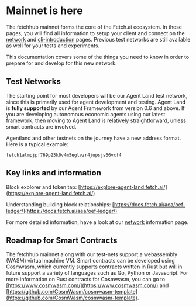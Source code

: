 # Mainnet is here

The fetchhub mainnet forms the core of the Fetch.ai ecosystem. In these pages, you will find all information to setup your client and connect on the [network](./networks/) and [cli-introduction](./cli-introduction/) pages. Previous test networks are still available as well for your tests and experiments.

This documentation covers some of the things you need to know in order to prepare for and develop for this new network:

## Test Networks

The starting point for most developers will be our Agent Land test network, since this is primarily used for agent development and testing. Agent Land is **fully supported** by our Agent Framework from version 0.6 and above. If you are developing autonomous economic agents using our latest framework, then moving to Agent Land is relatively straightforward, unless smart contracts are involved.

Agentland and other testnets on the journey have a new address format. Here is a typical example:

```text
fetch1almpjpf769p23k0v4m5eglvzr4jupsjs66vxf4
```

## Key links and information

Block explorer and token tap: [https://explore-agent-land.fetch.ai/](https://explore-agent-land.fetch.ai/)

Understanding building block relationships: [https://docs.fetch.ai/aea/oef-ledger/](https://docs.fetch.ai/aea/oef-ledger/)

For more detailed information, have a look at our [network](./networks/) information page.

## Roadmap for Smart Contracts

The fetchhub mainnet along with our test-nets support a webassembly (WASM) virtual machine VM. Smart contracts can be developed using Cosmwasm, which currently supports contracts written in Rust but will in future support a variety of languages such as  Go, Python or Javascript. For more information on Rust contracts for Cosmwasm, you can go to [https://www.cosmwasm.com/](https://www.cosmwasm.com/) and [https://github.com/CosmWasm/cosmwasm-template](https://github.com/CosmWasm/cosmwasm-template).
